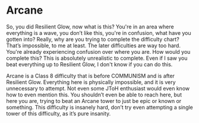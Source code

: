 # Arcane

So, you did Resilient Glow, now what is this? You're in an area where everything is a wave, you don’t like this, you're in confusion, what have you gotten into? Really, why are you trying to complete the difficulty chart? That’s impossible, to me at least. The later difficulties are way too hard. You're already experiencing confusion over where you are. How would you complete this? This is absolutely unrealistic to complete. Even if I saw you beat everything up to Resilient Glow, I don't know if you can do this.

Arcane is a Class 8 difficulty that is before COMMUNISM and is after Resilient Glow. Everything here is physically impossible, and it is very unnecessary to attempt. Not even some JToH enthusiast would even know how to even mention this. You shouldn’t even be able to reach here, but here you are, trying to beat an Arcane tower to just be epic or known or something. This difficulty is insanely hard, don’t try even attempting a single tower of this difficulty, as it’s pure insanity.